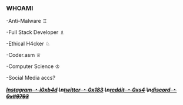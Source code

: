 ### WHOAMI
-Anti-Malware ♖

-Full Stack Developer ♗

-Ethical H4cker ♘

-Coder.asm ♕

-Computer Science ♔

-Social Media accs?

***~~[Instagram ・ i0xb4d](https://www.instagram.com/i0xb4d)
\n[twitter ・ 0x183](https:///www.twitter.com/0x183)
\n[reddit ・ 0xs4](https://www.reddit.com/0xs4)
\n[discord ・ 0x#9793](https://discord.gg/user/0x#9793)~~***

<!--
**21o1/21o1** is a ✨ _special_ ✨ repository because its `README.md` (this file) appears on your GitHub profile.

Here are some ideas to get you started:

- 🔭 I’m currently working on ...
- 🌱 I’m currently learning ...
- 👯 I’m looking to collaborate on ...
- 🤔 I’m looking for help with ...
- 💬 Ask me about ...
- 📫 How to reach me: ...
- 😄 Pronouns: ...
- ⚡ Fun fact: ...
-->
